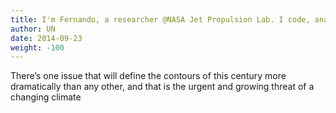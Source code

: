 ```yaml
---
title: I'm Fernando, a researcher @NASA Jet Propulsion Lab. I code, analyze data, and study the Earth’s climate.
author: UN
date: 2014-09-23
weight: -100
---
```


There’s one issue that will define the contours of this century more dramatically than any other, and that is the urgent and growing threat of a changing climate
